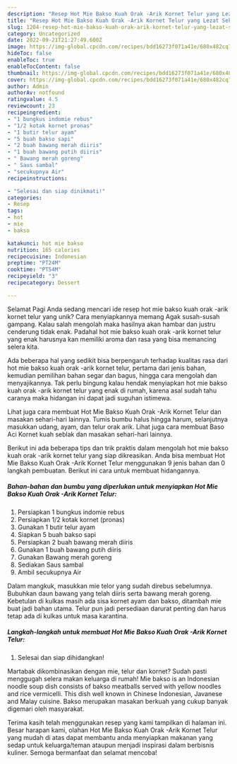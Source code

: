```yaml
---
description: "Resep Hot Mie Bakso Kuah Orak -Arik Kornet Telur yang Lezat Sekali, Mantap"
title: "Resep Hot Mie Bakso Kuah Orak -Arik Kornet Telur yang Lezat Sekali, Mantap"
slug: 1204-resep-hot-mie-bakso-kuah-orak-arik-kornet-telur-yang-lezat-sekali-mantap
category: Uncategorized
date: 2022-09-21T21:27:49.600Z
image: https://img-global.cpcdn.com/recipes/bdd16273f071a41e/680x482cq70/hot-mie-bakso-kuah-orak-arik-kornet-telur-foto-resep-utama.jpg
hideToc: false
enableToc: true
enableTocContent: false
thumbnail: https://img-global.cpcdn.com/recipes/bdd16273f071a41e/680x482cq70/hot-mie-bakso-kuah-orak-arik-kornet-telur-foto-resep-utama.jpg
cover: https://img-global.cpcdn.com/recipes/bdd16273f071a41e/680x482cq70/hot-mie-bakso-kuah-orak-arik-kornet-telur-foto-resep-utama.jpg
author: Admin
authorAv: notfound
ratingvalue: 4.5
reviewcount: 23
recipeingredient:
- "1 bungkus indomie rebus"
- "1/2 kotak kornet pronas"
- "1 butir telur ayam"
- "5 buah bakso sapi"
- "2 buah bawang merah diiris"
- "1 buah bawang putih diiris"
- " Bawang merah goreng"
- " Saus sambal"
- "secukupnya Air"
recipeinstructions:

- "Selesai dan siap dinikmati!"
categories:
- Resep
tags:
- hot
- mie
- bakso

katakunci: hot mie bakso 
nutrition: 165 calories
recipecuisine: Indonesian
preptime: "PT24M"
cooktime: "PT54M"
recipeyield: "3"
recipecategory: Dessert

---
```



Selamat Pagi Anda sedang mencari ide resep hot mie bakso kuah orak -arik kornet telur yang unik? Cara menyiapkannya memang Agak susah-susah gampang. Kalau salah mengolah maka hasilnya akan hambar dan justru cenderung tidak enak. Padahal hot mie bakso kuah orak -arik kornet telur yang enak harusnya kan memiliki aroma dan rasa yang bisa memancing selera kita.


Ada beberapa hal yang sedikit bisa berpengaruh terhadap kualitas rasa dari hot mie bakso kuah orak -arik kornet telur, pertama dari jenis bahan, kemudian pemilihan bahan segar dan bagus, hingga cara mengolah dan menyajikannya. Tak perlu bingung kalau hendak menyiapkan hot mie bakso kuah orak -arik kornet telur yang enak di rumah, karena asal sudah tahu caranya maka hidangan ini dapat jadi suguhan istimewa.

Lihat juga cara membuat Hot Mie Bakso Kuah Orak -Arik Kornet Telur dan masakan sehari-hari lainnya. Tumis bumbu halus hingga harum, selanjutnya masukkan udang, ayam, dan telur orak arik. Lihat juga cara membuat Baso Aci Kornet kuah seblak dan masakan sehari-hari lainnya.


Berikut ini ada beberapa tips dan trik praktis dalam mengolah hot mie bakso kuah orak -arik kornet telur yang siap dikreasikan. Anda bisa membuat Hot Mie Bakso Kuah Orak -Arik Kornet Telur menggunakan 9 jenis bahan dan 0 langkah pembuatan. Berikut ini cara untuk membuat hidangannya.

<!--inarticleads1-->

##### Bahan-bahan dan bumbu yang diperlukan untuk menyiapkan Hot Mie Bakso Kuah Orak -Arik Kornet Telur:

1. Persiapkan 1 bungkus indomie rebus
1. Persiapkan 1/2 kotak kornet (pronas)
1. Gunakan 1 butir telur ayam
1. Siapkan 5 buah bakso sapi
1. Persiapkan 2 buah bawang merah diiris
1. Gunakan 1 buah bawang putih diiris
1. Gunakan  Bawang merah goreng
1. Sediakan  Saus sambal
1. Ambil secukupnya Air


Dalam mangkuk, masukkan mie telor yang sudah direbus sebelumnya. Bubuhkan daun bawang yang telah diiris serta bawang merah goreng. Kebetulan di kulkas masih ada sisa kornet ayam dan bakso, ditambah mie buat jadi bahan utama. Telur pun jadi persediaan darurat penting dan harus tetap ada di kulkas untuk masa karantina. 

<!--inarticleads2-->

##### Langkah-langkah untuk membuat Hot Mie Bakso Kuah Orak -Arik Kornet Telur:


1. Selesai dan siap dihidangkan!

Martabak dikombinasikan dengan mie, telur dan kornet? Sudah pasti menggugah selera makan keluarga di rumah! Mie bakso is an Indonesian noodle soup dish consists of bakso meatballs served with yellow noodles and rice vermicelli. This dish well known in Chinese Indonesian, Javanese and Malay cuisine. Bakso merupakan masakan berkuah yang cukup banyak digemari oleh masyarakat. 

Terima kasih telah menggunakan resep yang kami tampilkan di halaman ini. Besar harapan kami, olahan Hot Mie Bakso Kuah Orak -Arik Kornet Telur yang mudah di atas dapat membantu anda menyiapkan makanan yang sedap untuk keluarga/teman ataupun menjadi inspirasi dalam berbisnis kuliner. Semoga bermanfaat dan selamat mencoba!
